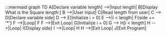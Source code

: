 :::mermaid
graph TD
A[Declare variable length] -->|Input length| B[Display What is the Square length:]
B -->|User input| C[Read length from user]
C --> D[Declare variable side]
D --> E[Initialize i = 0]
E -->|i < length| F{side += '*'}
F -->|Loop| F
F -->|Exit Loop| G[Initialize i = 0]
G --> H[i < length]
H -->|Loop| I{Display side}
I -->|Loop| H
H -->|Exit Loop| J[Exit Program]
